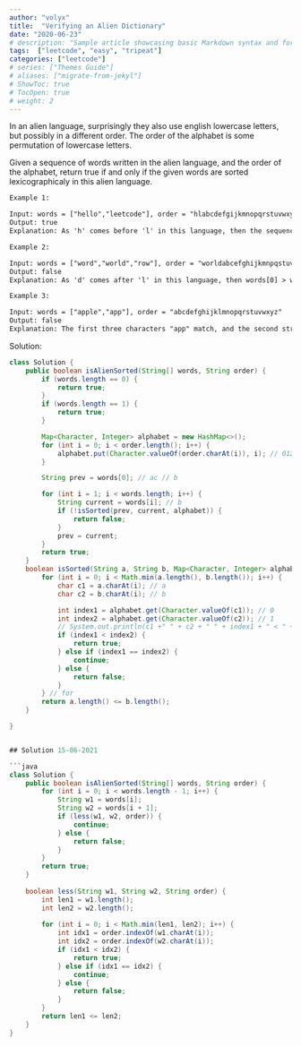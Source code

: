 ```yaml
---
author: "volyx"
title:  "Verifying an Alien Dictionary"
date: "2020-06-23"
# description: "Sample article showcasing basic Markdown syntax and formatting for HTML elements."
tags:  ["leetcode", "easy", "tripeat"]
categories: ["leetcode"]
# series: ["Themes Guide"]
# aliases: ["migrate-from-jekyl"]
# ShowToc: true
# TocOpen: true
# weight: 2
---
```


In an alien language, surprisingly they also use english lowercase letters, but possibly in a different order. The order of the alphabet is some permutation of lowercase letters.

Given a sequence of words written in the alien language, and the order of the alphabet, return true if and only if the given words are sorted lexicographicaly in this alien language.

```txt
Example 1:

Input: words = ["hello","leetcode"], order = "hlabcdefgijkmnopqrstuvwxyz"
Output: true
Explanation: As 'h' comes before 'l' in this language, then the sequence is sorted.

Example 2:

Input: words = ["word","world","row"], order = "worldabcefghijkmnpqstuvxyz"
Output: false
Explanation: As 'd' comes after 'l' in this language, then words[0] > words[1], hence the sequence is unsorted.

Example 3:

Input: words = ["apple","app"], order = "abcdefghijklmnopqrstuvwxyz"
Output: false
Explanation: The first three characters "app" match, and the second string is shorter (in size.) According to lexicographical rules "apple" > "app", because 'l' > '∅', where '∅' is defined as the blank character which is less than any other character (More info).
```

Solution:

```java
class Solution {
    public boolean isAlienSorted(String[] words, String order) {
        if (words.length == 0) {
            return true;
        }
        if (words.length == 1) {
            return true;
        }

        Map<Character, Integer> alphabet = new HashMap<>();
        for (int i = 0; i < order.length(); i++) {
            alphabet.put(Character.valueOf(order.charAt(i)), i); // 012
        }

        String prev = words[0]; // ac // b

        for (int i = 1; i < words.length; i++) {
            String current = words[i]; // b
            if (!isSorted(prev, current, alphabet)) {
                return false;
            }
            prev = current;
        }
        return true;
    }
    boolean isSorted(String a, String b, Map<Character, Integer> alphabet) {
        for (int i = 0; i < Math.min(a.length(), b.length()); i++) {
            char c1 = a.charAt(i); // a
            char c2 = b.charAt(i); // b

            int index1 = alphabet.get(Character.valueOf(c1)); // 0
            int index2 = alphabet.get(Character.valueOf(c2)); // 1
            // System.out.println(c1 +" " + c2 + " " + index1 + " < " + index2);
            if (index1 < index2) {
                return true;
            } else if (index1 == index2) {
                continue;
            } else {
                return false;
            }
        } // for
        return a.length() <= b.length();
    }

}


## Solution 15-06-2021

```java
class Solution {
    public boolean isAlienSorted(String[] words, String order) {
        for (int i = 0; i < words.length - 1; i++) {
            String w1 = words[i];
            String w2 = words[i + 1];
            if (less(w1, w2, order)) {
                continue;
            } else {
                return false;
            }
        }
        return true;
    }
    
    boolean less(String w1, String w2, String order) {
        int len1 = w1.length();
        int len2 = w2.length();
        
        for (int i = 0; i < Math.min(len1, len2); i++) {
            int idx1 = order.indexOf(w1.charAt(i));
            int idx2 = order.indexOf(w2.charAt(i));
            if (idx1 < idx2) {
                return true;
            } else if (idx1 == idx2) {
                continue;
            } else {
                return false;
            }
        }
        return len1 <= len2;
    }
}
```

